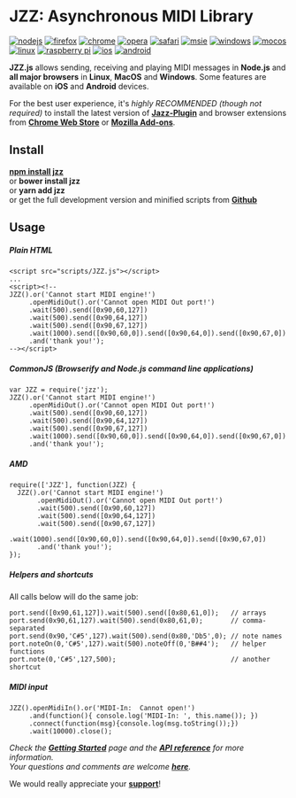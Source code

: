 # JZZ: Asynchronous MIDI Library

[![nodejs](http://jazz-soft.github.io/img/nodejs.jpg)](https://www.npmjs.com/package/jzz)
[![firefox](http://jazz-soft.github.io/img/firefox.jpg)](https://addons.mozilla.org/en-US/firefox/addon/jazz-midi)
[![chrome](http://jazz-soft.github.io/img/chrome.jpg)](https://chrome.google.com/webstore/detail/jazz-midi/jhdoobfdaejmldnpihidjemjcbpfmbkm)
[![opera](http://jazz-soft.github.io/img/opera.jpg)](https://chrome.google.com/webstore/detail/jazz-midi/jhdoobfdaejmldnpihidjemjcbpfmbkm)
[![safari](http://jazz-soft.github.io/img/safari.jpg)](https://jazz-soft.net/download/Jazz-Plugin)
[![msie](http://jazz-soft.github.io/img/msie.jpg)](https://jazz-soft.net/download/Jazz-Plugin)
[![windows](http://jazz-soft.github.io/img/windows.jpg)](https://jazz-soft.net/download/Jazz-Plugin)
[![mocos](http://jazz-soft.github.io/img/macos.jpg)](https://jazz-soft.net/download/Jazz-Plugin)
[![linux](http://jazz-soft.github.io/img/linux.jpg)](https://jazz-soft.net/download/Jazz-Plugin)
[![raspberry pi](http://jazz-soft.github.io/img/rpi.jpg)](https://www.npmjs.com/package/jazz-midi)
[![ios](http://jazz-soft.github.io/img/ios.jpg)](https://github.com/jazz-soft/JZZ-modules)
[![android](http://jazz-soft.github.io/img/android.jpg)](https://github.com/jazz-soft/JZZ-modules)

**JZZ.js** allows sending, receiving and playing MIDI messages
in **Node.js** and **all major browsers**
in **Linux**, **MacOS** and **Windows**.
Some features are available on **iOS** and **Android** devices.

For the best user experience, it's *highly RECOMMENDED (though not required)*
to install the latest version of [**Jazz-Plugin**](http://jazz-soft.net)
and browser extensions from [**Chrome Web Store**](https://chrome.google.com/webstore/detail/jazz-midi/jhdoobfdaejmldnpihidjemjcbpfmbkm)
or [**Mozilla Add-ons**](https://addons.mozilla.org/en-US/firefox/addon/jazz-midi).

## Install

[**npm install jzz**](https://www.npmjs.com/package/jzz)  
or **bower install jzz**  
or **yarn add jzz**  
or get the full development version and minified scripts from [**Github**](https://github.com/jazz-soft/JZZ)

## Usage

##### Plain HTML

    <script src="scripts/JZZ.js"></script>
    ...
    <script><!--
    JZZ().or('Cannot start MIDI engine!')
         .openMidiOut().or('Cannot open MIDI Out port!')
         .wait(500).send([0x90,60,127])
         .wait(500).send([0x90,64,127])
         .wait(500).send([0x90,67,127])
         .wait(1000).send([0x90,60,0]).send([0x90,64,0]).send([0x90,67,0])
         .and('thank you!');
    --></script>

##### CommonJS (Browserify and Node.js command line applications)

    var JZZ = require('jzz');
    JZZ().or('Cannot start MIDI engine!')
         .openMidiOut().or('Cannot open MIDI Out port!')
         .wait(500).send([0x90,60,127])
         .wait(500).send([0x90,64,127])
         .wait(500).send([0x90,67,127])
         .wait(1000).send([0x90,60,0]).send([0x90,64,0]).send([0x90,67,0])
         .and('thank you!');

##### AMD

    require(['JZZ'], function(JZZ) {
      JZZ().or('Cannot start MIDI engine!')
           .openMidiOut().or('Cannot open MIDI Out port!')
           .wait(500).send([0x90,60,127])
           .wait(500).send([0x90,64,127])
           .wait(500).send([0x90,67,127])
           .wait(1000).send([0x90,60,0]).send([0x90,64,0]).send([0x90,67,0])
           .and('thank you!');
    });

##### Helpers and shortcuts

All calls below will do the same job:

    port.send([0x90,61,127]).wait(500).send([0x80,61,0]);   // arrays
    port.send(0x90,61,127).wait(500).send(0x80,61,0);       // comma-separated
    port.send(0x90,'C#5',127).wait(500).send(0x80,'Db5',0); // note names
    port.noteOn(0,'C#5',127).wait(500).noteOff(0,'B##4');   // helper functions
    port.note(0,'C#5',127,500);                             // another shortcut

##### MIDI input

    JZZ().openMidiIn().or('MIDI-In:  Cannot open!')
         .and(function(){ console.log('MIDI-In: ', this.name()); })
         .connect(function(msg){console.log(msg.toString());})
         .wait(10000).close();

*Check the [**Getting Started**](https://jazz-soft.net/doc/JZZ) page
and the [**API reference**](https://jazz-soft.net/doc/JZZ/reference.html)
for more information.  
Your questions and comments are welcome [**here**](https://jazz-soft.org).*

We would really appreciate your [**support**](https://jazz-soft.net/donate)!
